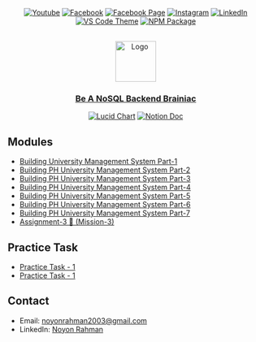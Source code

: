 <div align="center">
  
[![Youtube][youtube-shield]][youtube-url]
[![Facebook][facebook-shield]][facebook-url]
[![Facebook Page][facebook-shield]][facebook-group-url]
[![Instagram][instagram-shield]][instagram-url]
[![LinkedIn][linkedin-shield]][linkedin-url]
[![VS Code Theme][vscode-shield]][vscode-theme-url]
[![NPM Package][npm-shield]][npm-package-url]

</div>

<!-- PROJECT LOGO -->
<br />
<div align="center">
  <img src="https://i.ibb.co/c64q254/noyon-logo-dark.png" alt="Logo" width="80" height="80" />
  <h3 align="center">
    <a href="https://github.com/noyonalways/nosql-backend-brainiac" target="_blank" >
      Be A NoSQL Backend Brainiac
    </a>
  </h3>

[![Lucid Chart][lucid-chart-shield]][lucid-chart-url]
[![Notion Doc][notion-doc-shield]][notion-doc-url]

</div>

## Modules

- [Building University Management System Part-1](./module-11/README.md)
- [Building PH University Management System Part-2](./module-12/README.md)
- [Building PH University Management System Part-3](./module-13/README.md)
- [Building PH University Management System Part-4](./module-14/README.md)
- [Building PH University Management System Part-5](./module-15/README.md)
- [Building PH University Management System Part-6](./module-16/README.md)
- [Building PH University Management System Part-7](./module-17/README.md)
- [Assignment-3 🚀 (Mission-3)](./module-18/README.md)

## Practice Task

- [Practice Task - 1](./practice-tasks/task-1.md)
- [Practice Task - 1](./practice-tasks/task-2.md)

## Contact

- Email: [noyonrahman2003@gmail.com](mailto:noyonrahman2003@gmail.com)
- LinkedIn: [Noyon Rahman](https://linkedin.com/in/noyonalways)

<!-- MARKDOWN LINKS & IMAGES -->

[youtube-shield]: https://img.shields.io/badge/-Youtube-black.svg?style=round-square&logo=youtube&color=555&logoColor=white
[youtube-url]: https://youtube.com/@deskofnoyon
[facebook-shield]: https://img.shields.io/badge/-Facebook-black.svg?style=round-square&logo=facebook&color=555&logoColor=white
[facebook-url]: https://facebook.com/noyonalways
[facebook-group-url]: https://facebook.com/webbronoyon
[instagram-shield]: https://img.shields.io/badge/-Instagram-black.svg?style=round-square&logo=instagram&color=555&logoColor=white
[instagram-url]: https://instagram.com/noyonalways
[linkedin-shield]: https://img.shields.io/badge/-LinkedIn-black.svg?style=round-square&logo=linkedin&colorB=555
[linkedin-url]: https://linkedin.com/in/noyonalways
[vscode-shield]: https://img.shields.io/badge/-VS%20Code%20Theme-black.svg?style=round-square&logo=visualstudiocode&colorB=555
[vscode-theme-url]: https://marketplace.visualstudio.com/items?itemName=noyonalways.codevibe-themes
[npm-shield]: https://img.shields.io/badge/-Package-black.svg?style=round-square&logo=npm&color=555&logoColor=white
[npm-package-url]: https://www.npmjs.com/package/the-magic-readme
[lucid-chart-shield]: https://img.shields.io/badge/-Lucid%20Diagram-black.svg?style=round-square&logo=lucid&color=555&logoColor=f96b13
[lucid-chart-url]: https://lucid.app/lucidchart/363476ce-0481-4107-bb33-d29849993a0b/edit?viewport_loc=-1050%2C302%2C1664%2C773%2C0_0&invitationId=inv_cf4a1c3b-d4bd-47e2-a23d-8fce15e48b7f
[notion-doc-shield]: https://img.shields.io/badge/-Documentation-black.svg?style=round-square&logo=notion&color=555&logoColor=white
[notion-doc-url]: https://noyonalways.notion.site/PH-University-Requirements-Analysis-96c8bbaadfb84f37adac1c3607538641?pvs=4
